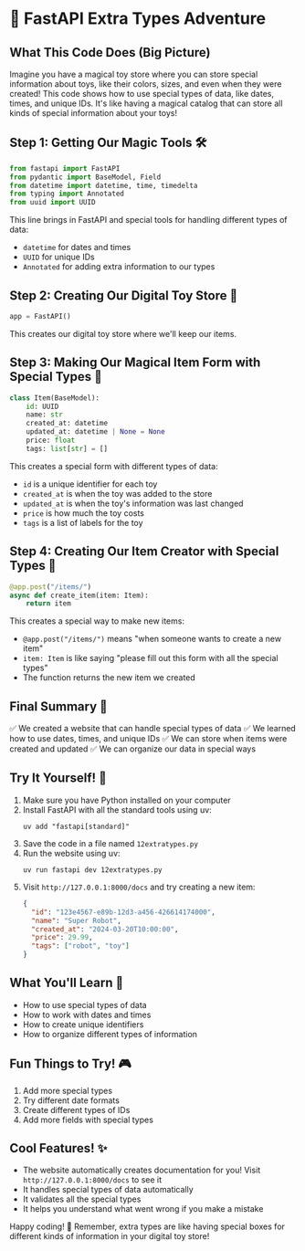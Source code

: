 # 🌟 FastAPI Extra Types Adventure

## What This Code Does (Big Picture)
Imagine you have a magical toy store where you can store special information about toys, like their colors, sizes, and even when they were created! This code shows how to use special types of data, like dates, times, and unique IDs. It's like having a magical catalog that can store all kinds of special information about your toys!

## Step 1: Getting Our Magic Tools 🛠️
```python
from fastapi import FastAPI
from pydantic import BaseModel, Field
from datetime import datetime, time, timedelta
from typing import Annotated
from uuid import UUID
```
This line brings in FastAPI and special tools for handling different types of data:
- `datetime` for dates and times
- `UUID` for unique IDs
- `Annotated` for adding extra information to our types

## Step 2: Creating Our Digital Toy Store 🏪
```python
app = FastAPI()
```
This creates our digital toy store where we'll keep our items.

## Step 3: Making Our Magical Item Form with Special Types 📝
```python
class Item(BaseModel):
    id: UUID
    name: str
    created_at: datetime
    updated_at: datetime | None = None
    price: float
    tags: list[str] = []
```
This creates a special form with different types of data:
- `id` is a unique identifier for each toy
- `created_at` is when the toy was added to the store
- `updated_at` is when the toy's information was last changed
- `price` is how much the toy costs
- `tags` is a list of labels for the toy

## Step 4: Creating Our Item Creator with Special Types 🎨
```python
@app.post("/items/")
async def create_item(item: Item):
    return item
```
This creates a special way to make new items:
- `@app.post("/items/")` means "when someone wants to create a new item"
- `item: Item` is like saying "please fill out this form with all the special types"
- The function returns the new item we created

## Final Summary 📌
✅ We created a website that can handle special types of data
✅ We learned how to use dates, times, and unique IDs
✅ We can store when items were created and updated
✅ We can organize our data in special ways

## Try It Yourself! 🚀
1. Make sure you have Python installed on your computer
2. Install FastAPI with all the standard tools using uv:
   ```
   uv add "fastapi[standard]"
   ```
3. Save the code in a file named `12extratypes.py`
4. Run the website using uv:
   ```
   uv run fastapi dev 12extratypes.py
   ```
5. Visit `http://127.0.0.1:8000/docs` and try creating a new item:
   ```json
   {
     "id": "123e4567-e89b-12d3-a456-426614174000",
     "name": "Super Robot",
     "created_at": "2024-03-20T10:00:00",
     "price": 29.99,
     "tags": ["robot", "toy"]
   }
   ```

## What You'll Learn 🧠
- How to use special types of data
- How to work with dates and times
- How to create unique identifiers
- How to organize different types of information

## Fun Things to Try! 🎮
1. Add more special types
2. Try different date formats
3. Create different types of IDs
4. Add more fields with special types

## Cool Features! ✨
- The website automatically creates documentation for you! Visit `http://127.0.0.1:8000/docs` to see it
- It handles special types of data automatically
- It validates all the special types
- It helps you understand what went wrong if you make a mistake

Happy coding! 🎉 Remember, extra types are like having special boxes for different kinds of information in your digital toy store! 